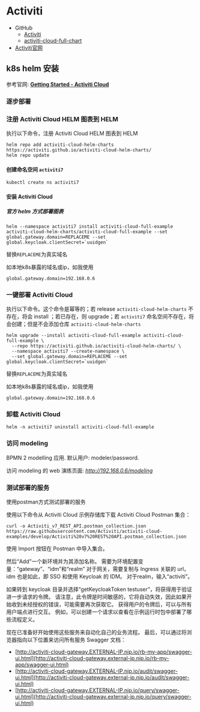 # Activiti

- GitHub
  - [Activiti](https://github.com/Activiti/Activiti)
  - [activiti-cloud-full-chart](https://github.com/Activiti/activiti-cloud-full-chart)
- [Activiti官网](https://www.activiti.org/)



## k8s helm 安装 

参考官网: [**Getting Started - Activiti Cloud**](https://activiti.gitbook.io/activiti-7-developers-guide/getting-started/getting-started-activiti-cloud)



### 逐步部署

### 注册 Activiti Cloud HELM 图表到 HELM

执行以下命令，注册 Activiti Cloud HELM 图表到 HELM

```shell
helm repo add activiti-cloud-helm-charts https://activiti.github.io/activiti-cloud-helm-charts/
helm repo update
```



#### 创建命名空间 `activiti7`

```
kubectl create ns activiti7
```



#### 安装 Activiti Cloud

##### 官方 helm 方式部署图表
```
helm --namespace activiti7 install activiti-cloud-full-example activiti-cloud-helm-charts/activiti-cloud-full-example --set global.gateway.domain=REPLACEME --set global.keycloak.clientSecret=`uuidgen`
```
替换`REPLACEME`为真实域名

如本地k8s暴露的域名或ip，如我使用

```
global.gateway.domain=192.168.0.6
```



### 一键部署 Activiti Cloud

执行以下命令。这个命令是幂等的；若 release `activiti-cloud-helm-charts` 不存在，将会 install ；若已存在，则 upgrade；若 `activiti7` 命名空间不存在，将会创建；但是不会添加仓库 `activiti-cloud-helm-charts`

```shell
helm upgrade --install activiti-cloud-full-example activiti-cloud-full-example \
  --repo https://activiti.github.io/activiti-cloud-helm-charts/ \
  --namespace activiti7 --create-namespace \
  --set global.gateway.domain=REPLACEME --set global.keycloak.clientSecret=`uuidgen`
```

替换`REPLACEME`为真实域名

如本地k8s暴露的域名或ip，如我使用

```
global.gateway.domain=192.168.0.6
```



### 卸载 Activiti Cloud

```
helm -n activiti7 uninstall activiti-cloud-full-example
```



### 访问 modeling

BPMN 2 modelling 应用. 默认用户: modeler/password.

访问 modeling 的 web 演练页面: *http://192.168.0.6/modeling*



### 测试部署的服务

使用postman方式测试部署的服务

使用以下命令从 Activiti Cloud 示例存储库下载 Activiti Cloud Postman 集合：

```shell
curl -o Activiti_v7_REST_API.postman_collection.json https://raw.githubusercontent.com/Activiti/activiti-cloud-examples/develop/Activiti%20v7%20REST%20API.postman_collection.json
```

使用 Import 按钮在 Postman 中导入集合。

然后“Add”一个新环境并为其添加名称。 需要为环境配置变量：“gateway”、“idm”和“realm”
对于网关，需要复制与 Ingress 关联的 url，idm 也是如此，即 SSO 和使用 Keycloak 的 IDM。 对于realm，输入“activiti”。

如果转到 keycloak 目录并选择“getKeycloakToken testuser”，将获得用于验证进一步请求的令牌。 请注意，此令牌是时间敏感的，它将自动失效，因此如果开始收到未经授权的错误，可能需要再次获取它。
获得用户的令牌后，可以与所有用户端点进行交互。 例如，可以创建一个请求以查看在示例运行时包中部署了哪些流程定义。

现在已准备好开始使用这些服务来自动化自己的业务流程。
最后，可以通过将浏览器指向以下位置来访问所有服务 Swagger 文档：

- [http://activiti-cloud-gateway.EXTERNAL-IP.nip.io/rb-my-app/swagger-ui.html](http://activiti-cloud-gateway.external-ip.nip.io/rb-my-app/swagger-ui.html)
- [http://activiti-cloud-gateway.EXTERNAL-IP.nip.io/audit/swagger-ui.html](http://activiti-cloud-gateway.external-ip.nip.io/audit/swagger-ui.html)
- [http://activiti-cloud-gateway.EXTERNAL-IP.nip.io/query/swagger-ui.html](http://activiti-cloud-gateway.external-ip.nip.io/query/swagger-ui.html)